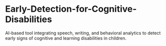 # Early-Detection-for-Cognitive-Disabilities
AI-based tool integrating speech, writing, and behavioral analytics to detect early signs of cognitive and learning disabilities in children.
